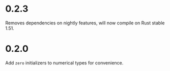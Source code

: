 # 0.2.3

Removes dependencies on nightly features, will now compile on Rust stable 1.51.

# 0.2.0

Add `zero` initializers to numerical types for convenience.
